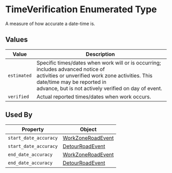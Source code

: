 # TimeVerification Enumerated Type
A measure of how accurate a date-time is.

## Values
Value | Description
--- | ---
`estimated` | Specific times/dates when work will or is occurring; includes advanced notice of<br>activities or unverified work zone activities. This date/time may be reported in<br>advance, but is not actively verified on day of event.
`verified` | Actual reported times/dates when work occurs.

## Used By
Property | Object
--- | ---
`start_date_accuracy` | [WorkZoneRoadEvent](/spec-content/objects/WorkZoneRoadEvent.md)
`start_date_accuracy` | [DetourRoadEvent](/spec-content/objects/DetourRoadEvent.md)
`end_date_accuracy` | [WorkZoneRoadEvent](/spec-content/objects/WorkZoneRoadEvent.md)
`end_date_accuracy` | [DetourRoadEvent](/spec-content/objects/DetourRoadEvent.md)

